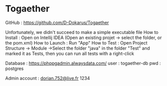 # Togaether
GitHub : https://github.com/D-Dokarus/Togaether

Unfortunately, we didn't succeed to make a simple executable file
How to Install : Open on Intellij IDEA (Open an existing projet -> select the folder, or the pom.xml)
How to Launch : Run "App"
How to Test : Open Project Structure -> Module ->Select the folder "java" in the folder "Test" and marked it as Tests, then you can run all tests with a right-click

Database :
https://phppgadmin.alwaysdata.com/
user : togaether-db
pwd  : postgres

Admin account :
dorian.752@live.fr
1234